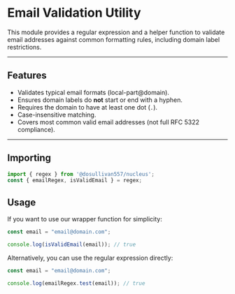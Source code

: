 # Email Validation Utility

This module provides a regular expression and a helper function to validate email addresses against common formatting rules, including domain label restrictions.

---

## Features

- Validates typical email formats (local-part@domain).
- Ensures domain labels do **not** start or end with a hyphen.
- Requires the domain to have at least one dot (`.`).
- Case-insensitive matching.
- Covers most common valid email addresses (not full RFC 5322 compliance).
--- 
## Importing
```js
import { regex } from '@dosullivan557/nucleus';
const { emailRegex, isValidEmail } = regex;
```

## Usage

If you want to use our wrapper function for simplicity:
```js
const email = "email@domain.com";

console.log(isValidEmail(email)); // true
```

Alternatively, you can use the regular expression directly:
```js 
const email = "email@domain.com";

console.log(emailRegex.test(email)); // true

```